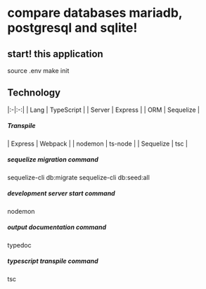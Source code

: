 # compare databases mariadb, postgresql and sqlite!

## start! this application
source .env
make init

## Technology
|:-|:-:|
| Lang | TypeScript |
| Server | Express |
| ORM | Sequelize |

##### Transpile
| Express | Webpack |
| nodemon | ts-node |
| Sequelize | tsc |

##### sequelize migration command
sequelize-cli db:migrate
sequelize-cli db:seed:all

##### development server start command
nodemon

##### output documentation command
typedoc

##### typescript transpile command
tsc
